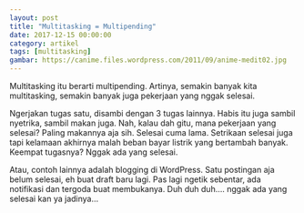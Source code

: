 ```yaml
---
layout: post
title: "Multitasking = Multipending"
date: 2017-12-15 00:00:00
category: artikel
tags: [multitasking]
gambar: https://canime.files.wordpress.com/2011/09/anime-medit02.jpg
---
```


Multitasking itu berarti multipending. Artinya, semakin banyak kita multitasking, semakin banyak juga pekerjaan yang nggak selesai.

Ngerjakan tugas satu, disambi dengan 3 tugas lainnya. Habis itu juga sambil nyetrika, sambil makan juga. Nah, kalau dah gitu, mana pekerjaan yang selesai? Paling makannya aja sih. Selesai cuma lama. Setrikaan selesai juga tapi kelamaan akhirnya malah beban bayar listrik yang bertambah banyak. Keempat tugasnya? Nggak ada yang selesai.

Atau, contoh lainnya adalah blogging di WordPress. Satu postingan aja belum selesai, eh buat draft baru lagi. Pas lagi ngetik sebentar, ada notifikasi dan tergoda buat membukanya. Duh duh duh…. nggak ada yang selesai kan ya jadinya…